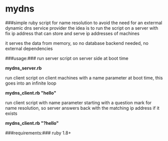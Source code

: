# mydns

###simple ruby script for name resolution to avoid the need for an extermal dynamic dns service provider
the idea is to run the script on a server with fix ip address that can store and serve ip addresses of machines

it serves the data from memory, so no database backend needed, no external dependencies

###usage:###
run server script on server side at boot time

**mydns_server.rb**

run client script on client machines with a name parameter at boot time, this goes into an infinite loop

**mydns_client.rb "hello"**

run client script with name parameter starting with a question mark for name resolution, so server answers back with the matching ip address if it exists

**mydns_client.rb "?hello"**

###requirements:###
ruby 1.8+
